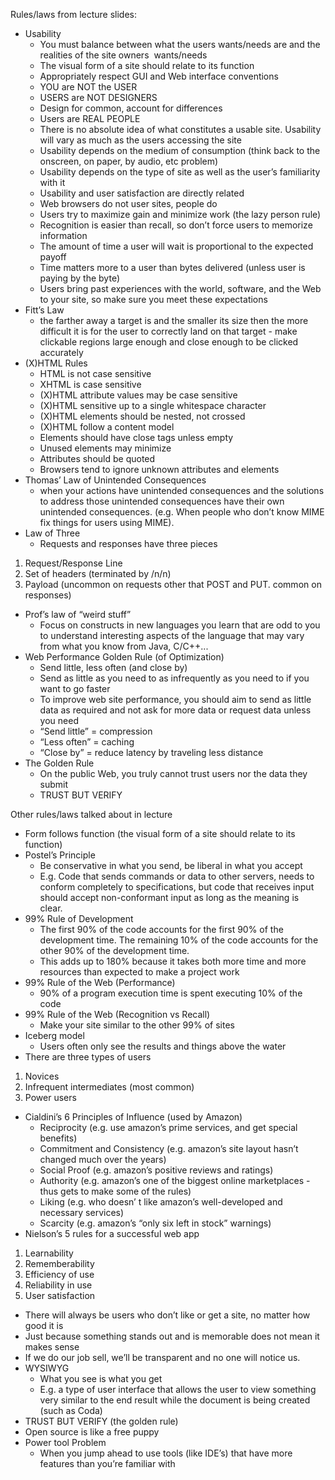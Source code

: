 Rules/laws from lecture slides:
* Usability 
    * You must balance between what the users wants/needs are and the realities of the site owners  wants/needs 
    * The visual form of a site should relate to its function 
    * Appropriately respect GUI and Web interface conventions 
    * YOU are NOT the USER 
    * USERS are NOT DESIGNERS 
    * Design for common, account for differences 
    * Users are REAL PEOPLE 
    * There is no absolute idea of what constitutes a usable site. Usability will vary as much as the users accessing the site 
    * Usability depends on the medium of consumption (think back to the onscreen, on paper, by audio, etc problem) 
    * Usability depends on the type of site as well as the user’s familiarity with it 
    * Usability and user satisfaction are directly related 
    * Web browsers do not user sites, people do 
    * Users try to maximize gain and minimize work (the lazy person rule) 
    * Recognition is easier than recall, so don’t force users to memorize information 
    * The amount of time a user will wait is proportional to the expected payoff 
    * Time matters more to a user than bytes delivered (unless user is paying by the byte) 
    * Users bring past experiences with the world, software, and the Web to your site, so make sure you meet these expectations 
* Fitt’s Law 
    * the farther away a target is and the smaller its size then the more difficult it is for the user to correctly land on that target - make clickable regions large enough and close enough to be clicked accurately 
* (X)HTML Rules 
    * HTML is not case sensitive 
    * XHTML is case sensitive 
    * (X)HTML attribute values may be case sensitive 
    * (X)HTML sensitive up to a single whitespace character 
    * (X)HTML elements should be nested, not crossed 
    * (X)HTML follow a content model 
    * Elements should have close tags unless empty 
    * Unused elements may minimize 
    * Attributes should be quoted 
    * Browsers tend to ignore unknown attributes and elements 
* Thomas’ Law of Unintended Consequences 
    * when your actions have unintended consequences and the solutions to address those unintended consequences have their own unintended consequences. (e.g. When people who don’t know MIME fix things for users using MIME). 
* Law of Three 
    * Requests and responses have three pieces 
1. Request/Response Line 
2. Set of headers (terminated by /n/n) 
3. Payload (uncommon on requests other that POST and PUT. common on responses) 
* Prof’s law of “weird stuff” 
    * Focus on constructs in new languages you learn that are odd to you to understand interesting aspects of the language that may vary from what you know from Java, C/C++... 
* Web Performance Golden Rule (of Optimization) 
    * Send little, less often (and close by) 
    * Send as little as you need to as infrequently as you need to if you want to go faster 
    * To improve web site performance, you should aim to send as little data as required and not ask for more data or request data unless you need 
    * “Send little” = compression 
    * “Less often” = caching 
    * “Close by” = reduce latency by traveling less distance 
* The Golden Rule 
    * On the public Web, you truly cannot trust users nor the data they submit 
    * TRUST BUT VERIFY 

Other rules/laws talked about in lecture
* Form follows function (the visual form of a site should relate to its function) 
* Postel’s Principle 
    * Be conservative in what you send, be liberal in what you accept 
    * E.g. Code that sends commands or data to other servers, needs to conform completely to specifications, but code that receives input should accept non-conformant input as long as the meaning is clear. 
* 99% Rule of Development 
    * The first 90% of the code accounts for the first 90% of the development time. The remaining 10% of the code accounts for the other 90% of the development time. 
    * This adds up to 180% because it takes both more time and more resources than expected to make a project work 
* 99% Rule of the Web (Performance) 
    * 90% of a program execution time is spent executing 10% of the code 
* 99% Rule of the Web (Recognition vs Recall) 
    * Make your site similar to the other 99% of sites 
* Iceberg model 
    * Users often only see the results and things above the water 
* There are three types of users 
1. Novices 
2. Infrequent intermediates (most common) 
3. Power users 
* Cialdini’s 6 Principles of Influence (used by Amazon) 
    * Reciprocity (e.g. use amazon’s prime services, and get special benefits) 
    * Commitment and Consistency (e.g. amazon’s site layout hasn’t changed much over the years) 
    * Social Proof (e.g. amazon’s positive reviews and ratings) 
    * Authority (e.g. amazon’s one of the biggest online marketplaces - thus gets to make some of the rules) 
    * Liking (e.g. who doesn’ t like amazon’s well-developed and necessary services) 
    * Scarcity (e.g. amazon’s “only six left in stock” warnings) 
* Nielson’s 5 rules for a successful web app 
1. Learnability 
2. Rememberability 
3. Efficiency of use 
4. Reliability in use 
5. User satisfaction 
* There will always be users who don’t like or get a site, no matter how good it is 
* Just because something stands out and is memorable does not mean it makes sense 
* If we do our job sell, we’ll be transparent and no one will notice us. 
* WYSIWYG 
    * What you see is what you get 
    * E.g. a type of user interface that allows the user to view something very similar to the end result while the document is being created (such as Coda) 
* TRUST BUT VERIFY (the golden rule) 
* Open source is like a free puppy 
* Power tool Problem 
    * When you jump ahead to use tools (like IDE’s) that have more features than you’re familiar with


